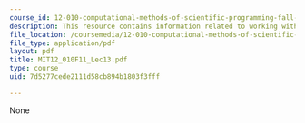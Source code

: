 ```yaml
---
course_id: 12-010-computational-methods-of-scientific-programming-fall-2011
description: This resource contains information related to working with mathematica.
file_location: /coursemedia/12-010-computational-methods-of-scientific-programming-fall-2011/7d5277cede2111d58cb894b1803f3fff_MIT12_010F11_Lec13.pdf
file_type: application/pdf
layout: pdf
title: MIT12_010F11_Lec13.pdf
type: course
uid: 7d5277cede2111d58cb894b1803f3fff

---
```

None